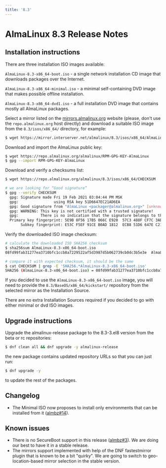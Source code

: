 ```yaml
---
title: '8.3'
---
```

# AlmaLinux 8.3 Release Notes


## Installation instructions

There are three installation ISO images available:

`AlmaLinux-8.3-x86_64-boot.iso` - a single network installation CD image
that downloads packages over the Internet.

`AlmaLinux-8.3-x86_64-minimal.iso` - a minimal self-containing DVD image
that makes possible offline installation.

`AlmaLinux-8.3-x86_64-dvd1.iso` - a full installation DVD image that
contains mostly all AlmaLinux packages.

Select a mirror listed on the
[mirrors.almalinux.org](https://mirrors.almalinux.org/) website (please,
don't use the `repo.almalinux.org` host directly) and download a suitable ISO
image from the `8.3/isos/x86_64/` directory, for example:

```bash
$ wget https://mirror.interserver.net/almalinux/8.3/isos/x86_64/AlmaLinux-8.3-x86_64-boot.iso
```

Download and import the AlmaLinux public key:

```bash
$ wget https://repo.almalinux.org/almalinux/RPM-GPG-KEY-AlmaLinux
$ gpg --import RPM-GPG-KEY-AlmaLinux
```

Download and verify a checksums list:

```bash
$ wget https://repo.almalinux.org/almalinux/8.3/isos/x86_64/CHECKSUM

# we are looking for “Good signature”
$ gpg --verify CHECKSUM
  gpg: Signature made Fri 19 Feb 2021 03:04:44 PM MSK
  gpg:                using RSA key 51D6647EC21AD6EA
  gpg: Good signature from "AlmaLinux <packager@almalinux.org>" [unknown]
  gpg: WARNING: This key is not certified with a trusted signature!
  gpg:          There is no indication that the signature belongs to the owner.
  Primary key fingerprint: 5E9B 8F56 17B5 066C E920  57C3 488F CF7C 3ABB 34F8
       Subkey fingerprint: E53C F5EF 91CE B0AD 1812  ECB8 51D6 647E C21A D6EA
```

Verify the downloaded ISO image checksum:

```bash
# calculate the downloaded ISO SHA256 checksum
$ sha256sum AlmaLinux-8.3-x86_64-boot.iso
08fd99fab31277ea3710bfc1ccb8a7229522af5d3987d5b062739cb0dc3b5e3e  AlmaLinux-8.3-x86_64-boot.iso

# compare it with expected checksum, it should be the same
$ cat CHECKSUM | grep -E 'SHA256.*AlmaLinux-8.3-x86_64-boot.iso'
SHA256 (AlmaLinux-8.3-x86_64-boot.iso) = 08fd99fab31277ea3710bfc1ccb8a7229522af5d3987d5b062739cb0dc3b5e3e
```

If you decided to use the `AlmaLinux-8.3-x86_64-boot.iso` image, you will
need to provide the `8.3/BaseOS/x86_64/kickstart/` repository from the
selected mirror as the Installation Source.

There are no extra Installation Sources required if you decided to go with
either minimal or dvd ISO images.


## Upgrade instructions

Upgrade the almalinux-release package to the 8.3-3.el8 version from the beta
or rc repositories:

```bash
$ dnf clean all && dnf upgrade -y almalinux-release
```

the new package contains updated repository URLs so that you can just run:

```bash
$ dnf upgrade -y
```

to update the rest of the packages.


## Changelog

* The Minimal ISO now proposes to install only environments that can be
  installed from it ([almbz#14](https://bugs.almalinux.org/view.php?id=14)).


## Known issues

* There is no SecureBoot support in this release
  ([almbz#3](https://bugs.almalinux.org/view.php?id=3)). We are doing our
  best to have it in a stable release.
* The mirrors support implemented with help of the DNF fastestmirror plugin
  that is known to be a bit "quirky". We are going to switch to
  geo-location-based mirror selection in the stable version.
